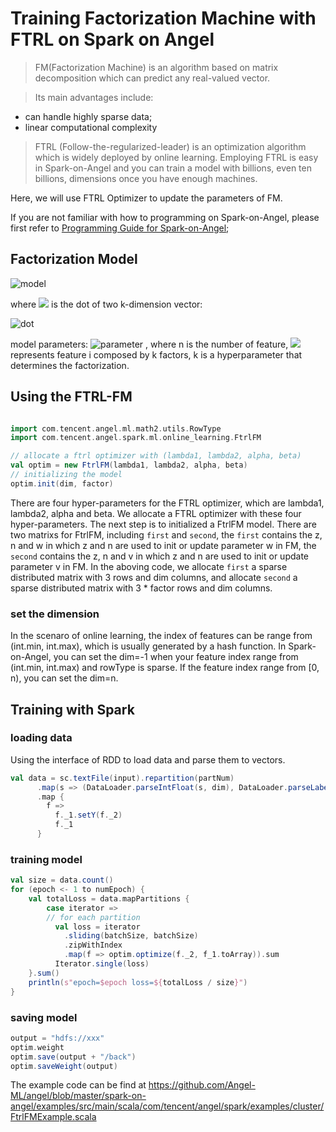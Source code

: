 # Training Factorization Machine with FTRL on Spark on Angel

> FM(Factorization Machine) is an algorithm based on matrix decomposition which can predict any real-valued vector.

> Its main advantages include: 

- can handle highly sparse data; 
- linear computational complexity

> FTRL (Follow-the-regularized-leader) is an optimization algorithm which is widely deployed by online learning. Employing FTRL is easy in Spark-on-Angel and you can train a model with billions, even ten billions, dimensions once you have enough machines.

Here, we will use FTRL Optimizer to update the parameters of FM.

If you are not familiar with how to programming on Spark-on-Angel, please first refer to [Programming Guide for Spark-on-Angel](https://github.com/Angel-ML/angel/blob/master/docs/programmers_guide/spark_on_angel_programing_guide_en.md);

## Factorization Model

![model](http://latex.codecogs.com/png.latex?\dpi{150}\hat{y}(x)=b+\sum_{i=1}^n{w_ix_i}+\sum_{i=1}^{n-1}\sum_{j=i+1}^n<v_i,v_j>x_ix_j)

where ![](http://latex.codecogs.com/png.latex?\dpi{100}\inline%20<v_i,v_j>) is the dot of two k-dimension vector:

![dot](http://latex.codecogs.com/png.latex?\dpi{150}\inline%20<v_i,v_j>=\sum_{i=1}^kv_{i,f}\cdot%20v_{j,f})

model parameters:
![parameter](http://latex.codecogs.com/png.latex?\dpi{100}\inlinew_0\in%20w\in%20R^n,V\in%20R^{n\times%20k})
, where n is the number of feature, ![](http://latex.codecogs.com/png.latex?\dpi{100}\inline%20v_i) represents feature i composed by k factors, k is a hyperparameter that determines the factorization.


## Using the FTRL-FM

```scala

import com.tencent.angel.ml.math2.utils.RowType
import com.tencent.angel.spark.ml.online_learning.FtrlFM

// allocate a ftrl optimizer with (lambda1, lambda2, alpha, beta)
val optim = new FtrlFM(lambda1, lambda2, alpha, beta)
// initializing the model
optim.init(dim, factor)
```

There are four hyper-parameters for the FTRL optimizer, which are lambda1, lambda2, alpha and beta. We allocate a FTRL optimizer with these four hyper-parameters. The next step is to initialized a FtrlFM model. There are two matrixs for FtrlFM, including `first` and `second`, the `first` contains the z, n and w in which z and n are used to init or update parameter w in FM, the `second` contains the z, n and v in which z and n are used to init or update parameter v in FM. In the aboving code, we allocate `first` a sparse distributed matrix with 3 rows and dim columns, and allocate `second` a sparse distributed matrix with 3 * factor rows and dim columns.

### set the dimension
In the scenaro of online learning, the index of features can be range from (int.min, int.max), which is usually generated by a hash function. In Spark-on-Angel, you can set the dim=-1 when your feature index range from (int.min, int.max) and rowType is sparse. If the feature index range from [0, n), you can set the dim=n.


## Training with Spark

### loading data
Using the interface of RDD to load data and parse them to vectors.
```scala
val data = sc.textFile(input).repartition(partNum)
      .map(s => (DataLoader.parseIntFloat(s, dim), DataLoader.parseLabel(s, false)))
      .map {
        f =>
          f._1.setY(f._2)
          f._1
      }
```
### training model
```scala
val size = data.count()
for (epoch <- 1 to numEpoch) {
    val totalLoss = data.mapPartitions {
        case iterator =>
        // for each partition
          val loss = iterator
            .sliding(batchSize, batchSize)
            .zipWithIndex
            .map(f => optim.optimize(f._2, f_1.toArray)).sum
          Iterator.single(loss)
    }.sum()
    println(s"epoch=$epoch loss=${totalLoss / size}")
}
```


### saving model
```scala
output = "hdfs://xxx"
optim.weight
optim.save(output + "/back")
optim.saveWeight(output)
```

The example code can be find at https://github.com/Angel-ML/angel/blob/master/spark-on-angel/examples/src/main/scala/com/tencent/angel/spark/examples/cluster/FtrlFMExample.scala

